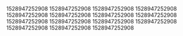 1528947252908
1528947252908
1528947252908
1528947252908
1528947252908
1528947252908
1528947252908
1528947252908
1528947252908
1528947252908
1528947252908
1528947252908
1528947252908
1528947252908
1528947252908